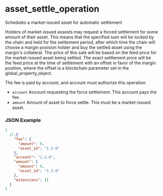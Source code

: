 # asset_settle_operation

Schedules a market-issued asset for automatic settlement

Holders of market-issued assests may request a forced settlement for some amount of their asset. This means that the specified sum will be locked by the chain and held for the settlement period, after which time the chain will choose a margin posision holder and buy the settled asset using the margin's collateral. The price of this sale will be based on the feed price for the market-issued asset being settled. The exact settlement price will be the feed price at the time of settlement with an offset in favor of the margin position, where the offset is a blockchain parameter set in the global_property_object.

The fee is paid by account, and account must authorize this operation

- `account` Account requesting the force settlement. This account pays the fee.
- `amount` Amount of asset to force settle. This must be a market-issued asset.

### JSON Example 

```json
[
  17,{
    "fee": {
      "amount": 0,
      "asset_id": "1.3.0"
    },
    "account": "1.2.0",
    "amount": {
      "amount": 0,
      "asset_id": "1.3.0"
    },
    "extensions": []
  }
]
```